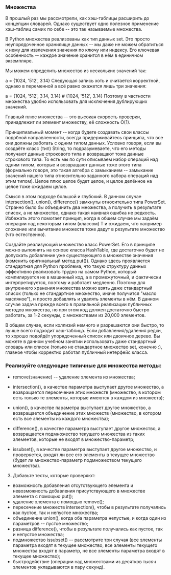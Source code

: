 ### Множества
В прошлый раз мы рассмотрели, как хэш-таблицы расширить до концепции словарей. Однако существует одно полезное применение хэш-таблиц самих по себе -- это так называемые множества.

В Python множества реализованы как тип данных set. Это просто неупорядоченное хранилище данных -- мы даже не можем обратиться к нему для извлечения значения по ключу или индексу. Его ключевая особенность -- каждое значение хранится в нём в единичном экземпляре.

Мы можем определить множество из нескольких значений так:

a = {1024, '512', 3.14}
Следующая запись хоть и считается корректной, однако в переменной a всё равно окажется лишь три значения:

a = {1024, '512', 3.14, 3.14} # {1024, '512', 3.14}
Поэтому в частности множества удобно использовать для исключения дублирующих значений.

Главный плюс множества -- это высокая скорость проверки, принадлежит ли элемент множеству, её сложность O(1).

Принципиальный момент -- когда будете создавать свои классы подобной направленности, всегда придерживайтесь принципа, что все они должны работать с одним типом данных. Условно говоря, если вы создаёте класс (тип) String, то подразумеваете, что его методы получают данные строкового типа и возвращают тоже данные строкового типа. То есть мы по сути описываем набор операций над одним типом, которые и возвращают данные тоже этого типа (формально говоря, это такая алгебра с замыканием -- замыкание значений нашего типа относительно заданного набора операций над этим типом). Целое плюс целое будет целое, и целое делённое на целое тоже ожидаем целое.

Смысл в этом подходе большой и глубокий. В данном случае intersection(), union(), difference() замкнуты относительно типа PowerSet. Странно было бы объединить два множества, а получить в результате список, а не множество, однако такая наивная ошибка не редкость. Избежать этого помогает принцип, когда в общем случае мы задаём операции над некоторым типом (классом) Т и ожидаем, что например сложение или вычитание множеств тоже дадут в результате множество (что естественно).

Создайте реализующий множество класс PowerSet. Его в принципе можно выполнить на основе класса HashTable, где достаточно будет не допускать добавление уже существующего в множестве значения (изменить оригинальный метод put()). Однако здесь проявляется стандартная для Python проблема, что такую структуру данных эффективно реализовать трудно на самом Python, который компилируется не в машинный код, а в промежуточный, и фактически интерпретируется, поэтому и работает медленно.
Поэтому для внутреннего хранения множества можно взять даже стандартный список (только не стандартное множество, иначе получится "масло масляное"), и просто добавлять и удалять элементы в нём.
В данном случае задача прежде всего в правильной реализации публичных методов множества, но при этом код должен достаточно быстро работать, за 1-2 секунды, с множествами из 20,000 элементов.

В общем случае, если коллизий немного и разрешаются они быстро, то лучше всего подходит хэш-таблица. Если добавления/удаления редки, то хорошо подойдёт упорядоченный список или двоичное дерево.
Вы можете в данном учебном занятии использовать даже стандартный словарь или список (только не стандартное множество set, конечно :), главное чтобы корректно работал публичный интерфейс класса.

### Реализуйте следующие типичные для множества методы:

- remove(значение) -- удаление элемента из множества;

- intersection(), в качестве параметра выступает другое множество, а возвращается пересечение этих множеств (множество, в котором есть только те элементы, которые имеются в каждом из множеств);

- union(), в качестве параметра выступает другое множество, а возвращается объединение этих множеств (множество, в котором есть все элементы из каждого множества);

- difference(), в качестве параметра выступает другое множество, а возвращается подмножество текущего множества из таких элементов, которые не входят в множество-параметр;

- issubset(), в качестве параметра выступает другое множество, и проверяется, входят ли все его элементы в текущее множество (будет ли множество-параметр подмножеством текущего множества).

3. Добавьте тесты, которые проверяют:
- возможность добавления отсутствующего элемента и невозможность добавления присутствующего в множестве элемента с помощью put();
- удаление элемента с помощью remove();
- пересечение множеств intersection(), чтобы в результате получались как пустое, так и непустое множества;
- объединение union(), когда оба параметра непустые, и когда один из параметров -- пустое множество;
- разница difference(), чтобы в результате получались как пустое, так и непустое множества;
- подмножество issubset() -- рассмотрите три случая (все элементы параметра входят в текущее множество, все элементы текущего множества входят в параметр, не все элементы параметра входят в текущее множество);
- быстродействие (операции над множествами из десятков тысяч элементов укладываются в пару секунд).